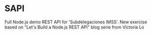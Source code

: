 # SAPI
Full Node.js demo REST API for 'Subdelegaciones IMSS'. New exercise based on "Let's Build a Node.js REST API" blog serie from Victoria Lo
